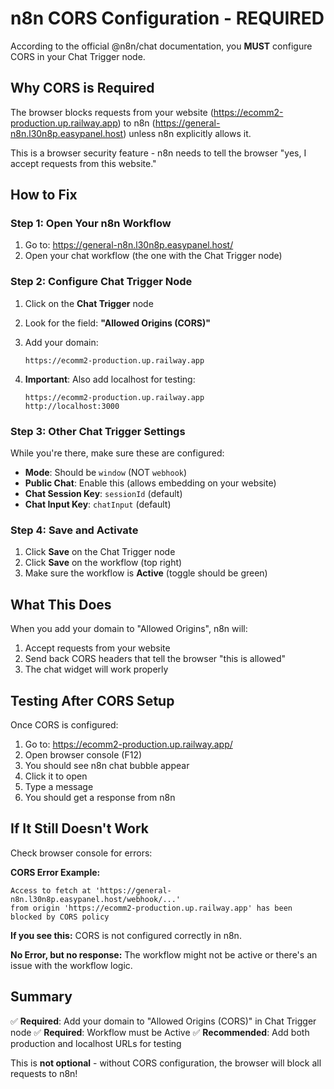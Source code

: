 # n8n CORS Configuration - REQUIRED

According to the official @n8n/chat documentation, you **MUST** configure CORS in your Chat Trigger node.

## Why CORS is Required

The browser blocks requests from your website (https://ecomm2-production.up.railway.app) to n8n (https://general-n8n.l30n8p.easypanel.host) unless n8n explicitly allows it.

This is a browser security feature - n8n needs to tell the browser "yes, I accept requests from this website."

## How to Fix

### Step 1: Open Your n8n Workflow

1. Go to: https://general-n8n.l30n8p.easypanel.host/
2. Open your chat workflow (the one with the Chat Trigger node)

### Step 2: Configure Chat Trigger Node

1. Click on the **Chat Trigger** node
2. Look for the field: **"Allowed Origins (CORS)"**
3. Add your domain:
   ```
   https://ecomm2-production.up.railway.app
   ```

4. **Important**: Also add localhost for testing:
   ```
   https://ecomm2-production.up.railway.app
   http://localhost:3000
   ```

### Step 3: Other Chat Trigger Settings

While you're there, make sure these are configured:

- **Mode**: Should be `window` (NOT `webhook`)
- **Public Chat**: Enable this (allows embedding on your website)
- **Chat Session Key**: `sessionId` (default)
- **Chat Input Key**: `chatInput` (default)

### Step 4: Save and Activate

1. Click **Save** on the Chat Trigger node
2. Click **Save** on the workflow (top right)
3. Make sure the workflow is **Active** (toggle should be green)

## What This Does

When you add your domain to "Allowed Origins", n8n will:
1. Accept requests from your website
2. Send back CORS headers that tell the browser "this is allowed"
3. The chat widget will work properly

## Testing After CORS Setup

Once CORS is configured:

1. Go to: https://ecomm2-production.up.railway.app/
2. Open browser console (F12)
3. You should see n8n chat bubble appear
4. Click it to open
5. Type a message
6. You should get a response from n8n

## If It Still Doesn't Work

Check browser console for errors:

**CORS Error Example:**
```
Access to fetch at 'https://general-n8n.l30n8p.easypanel.host/webhook/...'
from origin 'https://ecomm2-production.up.railway.app' has been blocked by CORS policy
```

**If you see this:** CORS is not configured correctly in n8n.

**No Error, but no response:** The workflow might not be active or there's an issue with the workflow logic.

## Summary

✅ **Required**: Add your domain to "Allowed Origins (CORS)" in Chat Trigger node
✅ **Required**: Workflow must be Active
✅ **Recommended**: Add both production and localhost URLs for testing

This is **not optional** - without CORS configuration, the browser will block all requests to n8n!
